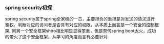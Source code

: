 ### spring security初探

spring security属于spring全家桶的一员，主要担负的重担是对发送的请求进行鉴权，判断对应的访问者是否具有对应的权限，从本质上而言是一个安全的控制框架, 同另一个安全框架shiro相比明显显得笨重，但是奈何spring boot太火，成功的带火了这个安全框架，从学习的角度而言有必要针对